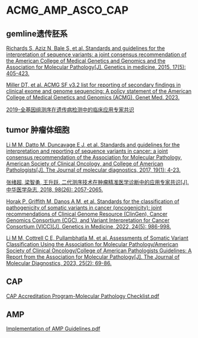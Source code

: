 # ACMG_AMP_ASCO_CAP

## gemline遗传胚系

[Richards S, Aziz N, Bale S, et al. Standards and guidelines for the interpretation of sequence variants: a joint consensus recommendation of the American College of Medical Genetics and Genomics and the Association for Molecular Pathology[J]. Genetics in medicine, 2015, 17(5): 405-423.](https://www.nature.com/articles/gim201530)

[Miller DT, et al. ACMG SF v3.2 list for reporting of secondary findings in clinical exome and genome sequencing: A policy statement of the American College of Medical Genetics and Genomics (ACMG). Genet Med. 2023.](https://www.gimjournal.org/article/S1098-3600(23)00879-1/fulltext)

[2019-全基因组测序在遗传病检测中的临床应用专家共识](./2019-全基因组测序在遗传病检测中的临床应用专家共识.pdf)
   
## tumor 肿瘤体细胞

[Li M M, Datto M, Duncavage E J, et al. Standards and guidelines for the interpretation and reporting of sequence variants in cancer: a joint consensus recommendation of the Association for Molecular Pathology, American Society of Clinical Oncology, and College of American Pathologists[J]. The Journal of molecular diagnostics, 2017, 19(1): 4-23.](https://www.sciencedirect.com/science/article/pii/S1525157816302239)

[张绪超, 梁智勇, 王升跃. 二代测序技术在肿瘤精准医学诊断中的应用专家共识[J]. 中华医学杂志, 2018, 98(26): 2057-2065.](https://rs.yiigle.com/CN112137201826/1049798.htm)

[Horak P, Griffith M, Danos A M, et al. Standards for the classification of pathogenicity of somatic variants in cancer (oncogenicity): joint recommendations of Clinical Genome Resource (ClinGen), Cancer Genomics Consortium (CGC), and Variant Interpretation for Cancer Consortium (VICC)[J]. Genetics in Medicine, 2022, 24(5): 986-998.](https://www.sciencedirect.com/science/article/pii/S1098360022000016)

[Li M M, Cottrell C E, Pullambhatla M, et al. Assessments of Somatic Variant Classification Using the Association for Molecular Pathology/American Society of Clinical Oncology/College of American Pathologists Guidelines: A Report from the Association for Molecular Pathology[J]. The Journal of Molecular Diagnostics, 2023, 25(2): 69-86.](https://www.jmdjournal.org/article/S1525-1578(22)00339-7/fulltext)

## CAP

[CAP Accreditation Program-Molecular Pathology Checklist.pdf](./CAP-Accreditation-Program-Molecular-Pathology-Checklist.pdf)

## AMP

[Implementation of AMP Guidelines.pdf](./Implementation-of-AMP-Guidelines.pdf)